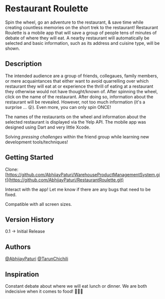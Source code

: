 # Restaurant Roulette

Spin the wheel, go an adventure to the restaurant, & save time while creating countless memories on the short trek to the restaurant! Restaurant Roulette is a mobile app that will save a group of people tens of minutes of debate of where they will eat. A nearby restaurant will automatically be selected and basic information, such as its address and cuisine type, will be shown.  

## Description
The intended audience are a group of friends, collegaues, family members, or mere acquaintances that either want to avoid quarrelling over which restaurant they will eat at or experience the thrill of eating at a restaurant they otherwise would not have thought/known of. After spinning the wheel, click on the name of the restaurant. After doing so, information about the restaurant will be revealed. However, not too much information (it's a surprise ... 😮). Even more, you can only spin ONCE! 

The names of the restaurants on the wheel and information about the selected restaurant is displayed via the Yelp API. The mobile app was designed using Dart and very little Xcode. 

Solving <i>pressing challenges</i> within the friend group while learning new development tools/techniques!

## Getting Started 
Clone: [https://github.com/AbhijayPaturi/WarehouseProductManagementSystem.git](https://github.com/AbhijayPaturi/RestaurantRoulette.git)

Interact with the app! Let me know if there are any bugs that need to be fixed. 

Compatible with all screen sizes.

## Version History
0.1 -> Initial Release

## Authors
[@AbhijayPaturi](https://github.com/AbhijayPaturi) [@TarunChichili](https://github.com/TarunChichili)

## Inspiration 
Constant debate about where we will eat lunch or dinner. We are both indecisive when it comes to food! 🍔🌮🍱
